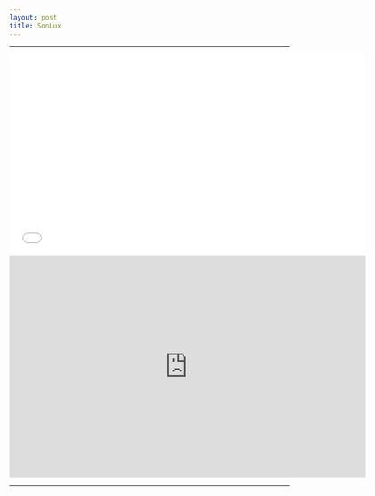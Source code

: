 ```yaml
---
layout: post
title: SonLux
---
```

<hr>
<iframe width="640" height="360" src="//www.youtube.com/embed/c6UxGbY6Tjw?rel=0" frameborder="0" allowfullscreen></iframe>

<iframe src="https://docs.google.com/presentation/d/18QhGYlY1dO3ukABdAE9XxihnFuZ9Vi79wH8jkQe1qEU/embed?start=false&loop=false&delayms=3000" frameborder="0" width="640" height="400" allowfullscreen="true" mozallowfullscreen="true" webkitallowfullscreen="true"></iframe>
<hr>
